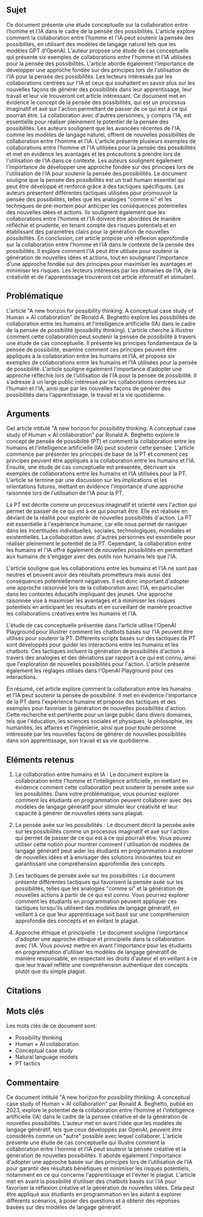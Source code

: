 ## Sujet
Ce document présente une étude conceptuelle sur la collaboration entre l'homme et l'IA dans le cadre de la pensée des possibilités. L'article explore comment la collaboration entre l'homme et l'IA peut soutenir la pensée des possibilités, en utilisant des modèles de langage naturel tels que les modèles GPT d'OpenAI. L'auteur propose une étude de cas conceptuelle qui présente six exemples de collaborations entre l'homme et l'IA utilisées pour la pensée des possibilités. L'article aborde également l'importance de développer une approche fondée sur des principes lors de l'utilisation de l'IA pour la pensée des possibilités. Les lecteurs intéressés par les collaborations centrées sur l'IA et ceux qui souhaitent en savoir plus sur les nouvelles façons de générer des possibilités dans leur apprentissage, leur travail et leur vie trouveront cet article intéressant.
Ce document met en évidence le concept de la pensée des possibilités, qui est un processus imaginatif et axé sur l'action permettant de passer de ce qui est à ce qui pourrait être. La collaboration avec d'autres personnes, y compris l'IA, est essentielle pour réaliser pleinement le potentiel de la pensée des possibilités. Les auteurs soulignent que les avancées récentes de l'IA, comme les modèles de langage naturel, offrent de nouvelles possibilités de collaboration entre l'homme et l'IA. L'article présente plusieurs exemples de collaborations entre l'homme et l'IA utilisées pour la pensée des possibilités et met en évidence les avantages et les précautions à prendre lors de l'utilisation de l'IA dans ce contexte. Les auteurs soulignent également l'importance de développer une approche fondée sur des principes lors de l'utilisation de l'IA pour soutenir la pensée des possibilités.
Le document souligne que la pensée des possibilités est un trait humain essentiel qui peut être développé et renforcé grâce à des tactiques spécifiques. Les auteurs présentent différentes tactiques utilisées pour promouvoir la pensée des possibilités, telles que les analogies "comme si" et les techniques de pré-mortem pour anticiper les conséquences potentielles des nouvelles idées et actions. Ils soulignent également que les collaborations entre l'homme et l'IA doivent être abordées de manière réfléchie et prudente, en tenant compte des risques potentiels et en établissant des paramètres clairs pour la génération de nouvelles possibilités.
En conclusion, cet article propose une réflexion approfondie sur la collaboration entre l'homme et l'IA dans le contexte de la pensée des possibilités. Il explore comment l'IA peut être utilisée pour soutenir la génération de nouvelles idées et actions, tout en soulignant l'importance d'une approche fondée sur des principes pour maximiser les avantages et minimiser les risques. Les lecteurs intéressés par les domaines de l'IA, de la créativité et de l'apprentissage trouveront cet article informatif et stimulant.
## Problématique
L'article "A new horizon for possibility thinking: A conceptual case study of Human × AI collaboration" de Ronald A. Beghetto explore les possibilités de collaboration entre les humains et l'intelligence artificielle (IA) dans le cadre de la pensée de possibilité (possibility thinking). L'article cherche à illustrer comment cette collaboration peut soutenir la pensée de possibilité à travers une étude de cas conceptuelle. Il présente les principes fondamentaux de la pensée de possibilité, examine comment ces principes peuvent être appliqués à la collaboration entre les humains et l'IA, et propose six exemples de collaborations entre les humains et l'IA utilisées pour la pensée de possibilité. L'article souligne également l'importance d'adopter une approche réfléchie lors de l'utilisation de l'IA pour la pensée de possibilité. Il s'adresse à un large public intéressé par les collaborations centrées sur l'humain et l'IA, ainsi que par les nouvelles façons de générer des possibilités dans l'apprentissage, le travail et la vie quotidienne.
## Arguments
Cet article intitulé "A new horizon for possibility thinking: A conceptual case study of Human × AI collaboration" par Ronald A. Beghetto explore le concept de pensée de possibilité (PT) et comment la collaboration entre les humains et l'intelligence artificielle (IA) peut soutenir cette pensée. L'article commence par présenter les principes de base de la PT et comment ces principes peuvent être appliqués à la collaboration entre les humains et l'IA. Ensuite, une étude de cas conceptuelle est présentée, décrivant six exemples de collaborations entre les humains et l'IA utilisées pour la PT. L'article se termine par une discussion sur les implications et les orientations futures, mettant en évidence l'importance d'une approche raisonnée lors de l'utilisation de l'IA pour la PT.

La PT est décrite comme un processus imaginatif et orienté vers l'action qui permet de passer de ce qui est à ce qui pourrait être. Elle est réalisée en déviant de la réalité pour explorer de nouvelles possibilités d'action. La PT est essentielle à l'expérience humaine, car elle nous permet de naviguer dans les incertitudes individuelles, sociales, technologiques, mondiales et existentielles. La collaboration avec d'autres personnes est essentielle pour réaliser pleinement le potentiel de la PT. Cependant, la collaboration entre les humains et l'IA offre également de nouvelles possibilités en permettant aux humains de s'engager avec des outils non humains tels que l'IA.

L'article souligne que les collaborations entre les humains et l'IA ne sont pas neutres et peuvent avoir des résultats prometteurs mais aussi des conséquences potentiellement négatives. Il est donc important d'adopter une approche raisonnée lors de la collaboration avec l'IA, en particulier dans les contextes éducatifs impliquant des jeunes. Une approche raisonnée vise à maximiser les avantages et à minimiser les risques potentiels en anticipant les résultats et en surveillant de manière proactive les collaborations créatives entre les humains et l'IA.

L'étude de cas conceptuelle présentée dans l'article utilise l'OpenAI Playground pour illustrer comment les chatbots basés sur l'IA peuvent être utilisés pour soutenir la PT. Différents scripts basés sur des tactiques de PT sont développés pour guider les interactions entre les humains et les chatbots. Ces tactiques incluent la génération de possibilités d'action à travers des analogies et des déviations par rapport à ce qui est connu, ainsi que l'exploration de nouvelles possibilités pour l'action. L'article présente également les réglages utilisés dans l'OpenAI Playground pour ces interactions.

En résumé, cet article explore comment la collaboration entre les humains et l'IA peut soutenir la pensée de possibilité. Il met en évidence l'importance de la PT dans l'expérience humaine et propose des tactiques et des exemples pour favoriser la génération de nouvelles possibilités d'action. Cette recherche est pertinente pour un large public dans divers domaines, tels que l'éducation, les sciences sociales et physiques, la philosophie, les humanités, les affaires et l'ingénierie, ainsi que pour toute personne intéressée par les nouvelles façons de générer de nouvelles possibilités dans son apprentissage, son travail et sa vie quotidienne.
## Eléments retenus 
1. La collaboration entre humains et IA : Le document explore la collaboration entre l'homme et l'intelligence artificielle, en mettant en évidence comment cette collaboration peut soutenir la pensée axée sur les possibilités. Dans votre problématique, vous pourriez explorer comment les étudiants en programmation peuvent collaborer avec des modèles de langage génératif pour stimuler leur créativité et leur capacité à générer de nouvelles idées sans plagiat.

2. La pensée axée sur les possibilités : Le document décrit la pensée axée sur les possibilités comme un processus imaginatif et axé sur l'action qui permet de passer de ce qui est à ce qui pourrait être. Vous pouvez utiliser cette notion pour montrer comment l'utilisation de modèles de langage génératif peut aider les étudiants en programmation à explorer de nouvelles idées et à envisager des solutions innovantes tout en garantissant une compréhension approfondie des concepts.

3. Les tactiques de pensée axée sur les possibilités : Le document présente différentes tactiques qui favorisent la pensée axée sur les possibilités, telles que les analogies "comme si" et la génération de nouvelles actions à partir de ce qui est connu. Vous pourriez explorer comment les étudiants en programmation peuvent appliquer ces tactiques lorsqu'ils utilisent des modèles de langage génératif, en veillant à ce que leur apprentissage soit basé sur une compréhension approfondie des concepts et en évitant le plagiat.

4. Approche éthique et principielle : Le document souligne l'importance d'adopter une approche éthique et principielle dans la collaboration avec l'IA. Vous pouvez mettre en avant l'importance pour les étudiants en programmation d'utiliser les modèles de langage génératif de manière responsable, en respectant les droits d'auteur et en veillant à ce que leur travail reflète une compréhension authentique des concepts plutôt que du simple plagiat.
## Citations

## Mots clés
Les mots clés de ce document sont:
- Possibility thinking
- Human × AI collaboration
- Conceptual case study
- Natural language models
- PT tactics
## Commentaire
Ce document intitulé "A new horizon for possibility thinking: A conceptual case study of Human × AI collaboration" par Ronald A. Beghetto, publié en 2023, explore le potentiel de la collaboration entre l'homme et l'intelligence artificielle (IA) dans le cadre de la pensée créative et de la génération de nouvelles possibilités. L'auteur met en avant l'idée que les modèles de langage génératif, tels que ceux développés par OpenAI, peuvent être considérés comme un "autre" possible avec lequel collaborer. L'article présente une étude de cas conceptuelle qui illustre comment la collaboration entre l'homme et l'IA peut soutenir la pensée créative et la génération de nouvelles possibilités. Il aborde également l'importance d'adopter une approche basée sur des principes lors de l'utilisation de l'IA pour garantir des résultats bénéfiques et minimiser les risques potentiels, notamment en ce qui concerne l'apprentissage et l'éviter le plagiat. L'article met en avant la possibilité d'utiliser des chatbots basés sur l'IA pour favoriser la réflexion créative et la génération de nouvelles idées. Cela peut être appliqué aux étudiants en programmation en les aidant à explorer différents scénarios, à poser des questions et à obtenir des réponses basées sur des modèles de langage génératif.